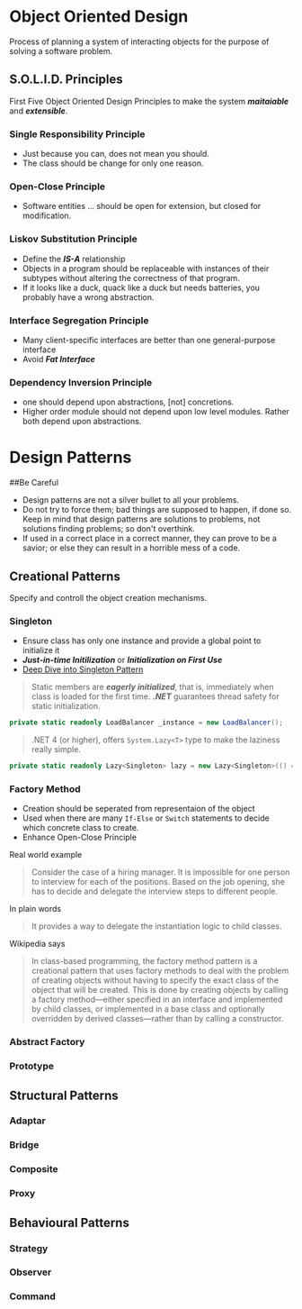 # Object Oriented Design
Process of planning a system of interacting objects for the purpose of solving a software problem.

## S.O.L.I.D. Principles
First Five Object Oriented Design Principles to make the system **_maitaiable_** and **_extensible_**. 

### Single Responsibility Principle
- Just because you can, does not mean you should.
- The class should be change for only one reason. 

### Open-Close Principle
- Software entities … should be open for extension, but closed for modification.

### Liskov Substitution Principle
- Define the **_IS-A_** relationship
- Objects in a program should be replaceable with instances of their subtypes without altering the correctness of that program.
- If it looks like a duck, quack like a duck but needs batteries, you probably have a wrong abstraction.

### Interface Segregation Principle
- Many client-specific interfaces are better than one general-purpose interface
- Avoid **_Fat Interface_**

### Dependency Inversion Principle
- one should depend upon abstractions, [not] concretions.
- Higher order module should not depend upon low level modules. Rather both depend upon abstractions.

# Design Patterns
##Be Careful
- Design patterns are not a silver bullet to all your problems.
- Do not try to force them; bad things are supposed to happen, if done so. Keep in mind that design patterns are solutions to problems, not solutions finding problems; so don't overthink.
- If used in a correct place in a correct manner, they can prove to be a savior; or else they can result in a horrible mess of a code.

## Creational Patterns
Specify and controll the object creation mechanisms.

### Singleton
- Ensure class has only one instance and provide a global point to initialize it
- **_Just-in-time Initilization_** or **_Initialization on First Use_**
- [Deep Dive into Singleton Pattern](http://csharpindepth.com/Articles/General/Singleton.aspx)

> Static members are **_eagerly initialized_**, that is, immediately when class is loaded for the first time. **_.NET_** guarantees thread safety for static initialization. 
```csharp
private static readonly LoadBalancer _instance = new LoadBalancer();
```

> .NET 4 (or higher), offers `System.Lazy<T>` type to make the laziness really simple.
```csharp
private static readonly Lazy<Singleton> lazy = new Lazy<Singleton>(() => new Singleton());
```

### Factory Method
- Creation should be seperated from representaion of the object
- Used when there are many `If-Else` or `Switch` statements to decide which concrete class to create.
- Enhance Open-Close Principle

Real world example
> Consider the case of a hiring manager. It is impossible for one person to interview for each of the positions. Based on the job opening, she has to decide and delegate the interview steps to different people.

In plain words
> It provides a way to delegate the instantiation logic to child classes.

Wikipedia says
> In class-based programming, the factory method pattern is a creational pattern that uses factory methods to deal with the problem of creating objects without having to specify the exact class of the object that will be created. This is done by creating objects by calling a factory method—either specified in an interface and implemented by child classes, or implemented in a base class and optionally overridden by derived classes—rather than by calling a constructor.

### Abstract Factory
### Prototype
## Structural Patterns
### Adaptar
### Bridge
### Composite
### Proxy
## Behavioural Patterns
### Strategy
### Observer
### Command

